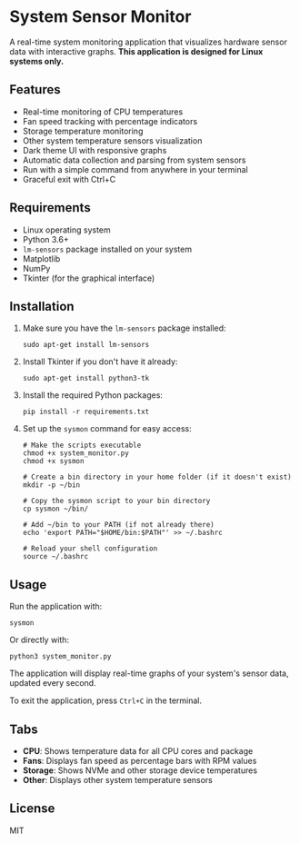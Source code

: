 # System Sensor Monitor

A real-time system monitoring application that visualizes hardware sensor data with interactive graphs. **This application is designed for Linux systems only.**

## Features

- Real-time monitoring of CPU temperatures
- Fan speed tracking with percentage indicators
- Storage temperature monitoring
- Other system temperature sensors visualization
- Dark theme UI with responsive graphs
- Automatic data collection and parsing from system sensors
- Run with a simple command from anywhere in your terminal
- Graceful exit with Ctrl+C

## Requirements

- Linux operating system
- Python 3.6+
- `lm-sensors` package installed on your system
- Matplotlib
- NumPy
- Tkinter (for the graphical interface)

## Installation

1. Make sure you have the `lm-sensors` package installed:
   ```
   sudo apt-get install lm-sensors
   ```

2. Install Tkinter if you don't have it already:
   ```
   sudo apt-get install python3-tk
   ```

3. Install the required Python packages:
   ```
   pip install -r requirements.txt
   ```

4. Set up the `sysmon` command for easy access:
   ```
   # Make the scripts executable
   chmod +x system_monitor.py
   chmod +x sysmon
   
   # Create a bin directory in your home folder (if it doesn't exist)
   mkdir -p ~/bin
   
   # Copy the sysmon script to your bin directory
   cp sysmon ~/bin/
   
   # Add ~/bin to your PATH (if not already there)
   echo 'export PATH="$HOME/bin:$PATH"' >> ~/.bashrc
   
   # Reload your shell configuration
   source ~/.bashrc
   ```

## Usage

Run the application with:
```
sysmon
```

Or directly with:
```
python3 system_monitor.py
```

The application will display real-time graphs of your system's sensor data, updated every second.

To exit the application, press `Ctrl+C` in the terminal.

## Tabs

- **CPU**: Shows temperature data for all CPU cores and package
- **Fans**: Displays fan speed as percentage bars with RPM values
- **Storage**: Shows NVMe and other storage device temperatures
- **Other**: Displays other system temperature sensors

## License

MIT
